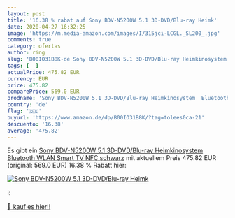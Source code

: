 ```yaml
---
layout: post
title: '16.38 % rabat auf Sony BDV-N5200W 5.1 3D-DVD/Blu-ray Heimk'
date: 2020-04-27 16:32:25
image: 'https://m.media-amazon.com/images/I/315jci-LCGL._SL200_.jpg'
comments: true
category: ofertas
author: ring
slug: 'B00IO31B8K-de Sony BDV-N5200W 5.1 3D-DVD/Blu-ray Heimkinosystem...'
tags: [  ]
actualPrice: 475.82 EUR
currency: EUR
price: 475.82
comparePrice: 569.0 EUR
prodname: 'Sony BDV-N5200W 5.1 3D-DVD/Blu-ray Heimkinosystem  Bluetooth  WLAN  Smart TV  NFC  schwarz'
country: 'de'
flag: '🇩🇪'
buyurl: 'https://www.amazon.de/dp/B00IO31B8K/?tag=tolees0ca-21'
descuento: '16.38'
average: '475.82'
---
```


Es gibt ein [Sony BDV-N5200W 5.1 3D-DVD/Blu-ray Heimkinosystem  Bluetooth  WLAN  Smart TV  NFC  schwarz](https://www.amazon.de/dp/B00IO31B8K/?tag=tolees0ca-21) mit aktuellem Preis 475.82 EUR (original: 569.0 EUR) 16.38 % Rabatt hier:

[![Sony BDV-N5200W 5.1 3D-DVD/Blu-ray Heimk](https://m.media-amazon.com/images/I/315jci-LCGL._SL200_.jpg)](https://www.amazon.de/dp/B00IO31B8K/?tag=tolees0ca-21)

ℹ️:


[🛒 kauf es hier!!](https://www.amazon.de/dp/B00IO31B8K/?tag=tolees0ca-21)
